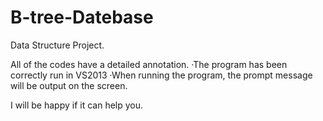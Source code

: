 # B-tree-Datebase

Data Structure Project. 

All of the codes have a detailed annotation.
  ·The program has been correctly run in VS2013
  ·When running the program, the prompt message will be output on the screen.
  
I will be happy if it can help you.
